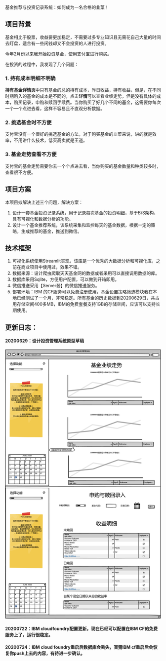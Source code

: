 基金推荐与投资记录系统：如何成为一名合格的韭菜！

## 项目背景

基金相比于股票，收益要更加稳定，不需要过多专业知识且无需花自己大量的时间去盯盘，适合有一些闲钱却又不会投资的人进行投资。

今年2月份以来我开始投资基金，使用支付宝进行购买。

在投资的过程中，我发现了几个问题：

### 1. 持有成本明细不明确

**持有基金详情页**中只有基金的总的持有成本，昨日收益，持有收益，但是，在不同时期购入的基金的成本是不同的，点击**详情**可以查看业绩走势，但是没有具体的成本，购买记录，申购和赎回手续费。当你购买了好几个不同的基金，这需要你每次一个一个点进去看，这样不容易且不直观分析数据。

### 2. 挑选基金时不方便

支付宝没有一个很好的挑选基金的方法，对于购买基金的韭菜来说，讲的就是效率，不用讲什么技术，低买高卖就是王道。

### 3. 基金走势查看不方便

支付宝的基金走势需要你去一个个点进去看，当你购买的基金数量和种类较多时，查看很不方便。

## 项目方案

本项目拟解决上述三个问题，解决方案：

1. 设计一套基金投资记录系统，用于记录每次基金的投资明细，基于B/S架构，具有可视化和数据分析的功能。
2. 设计一个基金推荐系统，该系统采集和监控每天的基金数据，根据一定的策略，生成推荐的基金，推送到微信。

## 技术框架

1. 可视化系统使用Streamlit实现，该库是一个优秀的大数据分析和可视化库，之前在商业项目中使用过，效果不错。
2. 数据来源：设计爬虫爬取天天基金网的数据或者采用可以直接调用数据的库。
3. 数据库采用Sqlite，方便用户配置，可以做到开箱即用。
4. 微信推送采用【Server酱】的微信推送服务。
5. 部署环境：IBM 的CF服务可以免费注册使用，基金设置策略筛选模块我在本地已经测试了一个月，非常稳定。所有基金的历史数据到20200629日，共占用存储空间400多MB，IBM的免费套餐支持1GB的存储空间，应该可以支持长期使用。



## 更新日志：

#### 20200629：设计投资管理系统原型草稿

![](./images/项目草稿20200629.png)

#### 20200722：IBM cloudfoundry配置更新，现在已经可以配置在IBM CF的免费服务上了，运行很稳定。

#### 20200724：IBM cloud foundry重启后数据库会丢失，盲猜IBM cf重启后会恢复你push上去的内容，有待进一步确认。